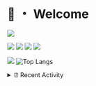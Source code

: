 # 👋 ・ Welcome
![](https://komarev.com/ghpvc/?username=Lorenzo0111)

![](https://img.shields.io/badge/Java-ED8B00?style=for-the-badge&logo=java&logoColor=white)
![](https://img.shields.io/badge/JavaScript-323330?style=for-the-badge&logo=javascript&logoColor=F7DF1E)
![](https://img.shields.io/badge/Node.js-339933?style=for-the-badge&logo=nodedotjs&logoColor=white)
![](https://img.shields.io/badge/React-20232A?style=for-the-badge&logo=react&logoColor=61DAFB)

[![](https://github-readme-stats.vercel.app/api?username=Lorenzo0111&show_icons=true&count_private=true)](https://github.com/Lorenzo0111)
![Top Langs](https://github-readme-stats.vercel.app/api/top-langs/?username=Lorenzo0111&layout=compact)

<details>
<summary>⏰ Recent Activity</summary>

<!--RECENT_ACTIVITY:start-->
1. ![comment] **Commented:** [ZombieStriker/QualityArmoryVehicles2#50](https://github.com/ZombieStriker/QualityArmoryVehicles2/issues/50#issuecomment-947852731)
2. ![comment] **Commented:** [ZombieStriker/QualityArmoryVehicles2#38](https://github.com/ZombieStriker/QualityArmoryVehicles2/issues/38#issuecomment-947852708)
3. ![issueClosed] **Issue closed:** [ZombieStriker/QualityArmoryVehicles2#40](https://github.com/ZombieStriker/QualityArmoryVehicles2/issues/40)
4. ![comment] **Commented:** [ZombieStriker/QualityArmoryVehicles2#48](https://github.com/ZombieStriker/QualityArmoryVehicles2/issues/48#issuecomment-947833182)
5. ![comment] **Commented:** [ZombieStriker/QualityArmoryVehicles2#49](https://github.com/ZombieStriker/QualityArmoryVehicles2/issues/49#issuecomment-947832109)
6. ![comment] **Commented:** [sgtcaze/NametagEdit#651](https://github.com/sgtcaze/NametagEdit/issues/651#issuecomment-946105215)
7. ![comment] **Commented:** [sgtcaze/NametagEdit#652](https://github.com/sgtcaze/NametagEdit/issues/652#issuecomment-946103751)
8. ![comment] **Commented:** [ZombieStriker/QualityArmoryVehicles2#51](https://github.com/ZombieStriker/QualityArmoryVehicles2/issues/51#issuecomment-945067152)
9. ![comment] **Commented:** [ZombieStriker/QualityArmory#186](https://github.com/ZombieStriker/QualityArmory/issues/186#issuecomment-945066957)
10. ![comment] **Commented:** [ZombieStriker/QualityArmory#185](https://github.com/ZombieStriker/QualityArmory/issues/185#issuecomment-945066846)
<!--RECENT_ACTIVITY:end-->


<!--RECENT_ACTIVITY:last_update-->
Last Updated: Thursday, October 21st, 2021, 12:44:19 AM
<!--RECENT_ACTIVITY:last_update_end-->
</details>

[issueOpened]: https://cdn.jsdelivr.net/gh/Readme-Workflows/Readme-Icons@main/icons/octicons/IssueOpenedOld.svg
[issueClosed]: https://cdn.jsdelivr.net/gh/Readme-Workflows/Readme-Icons@main/icons/octicons/IssueClosedOld.svg

[prOpened]: https://cdn.jsdelivr.net/gh/Readme-Workflows/Readme-Icons@main/icons/octicons/PullRequestOpened.svg
[prClosed]: https://cdn.jsdelivr.net/gh/Readme-Workflows/Readme-Icons@main/icons/octicons/PullRequestClosed.svg
[prMerged]: https://cdn.jsdelivr.net/gh/Readme-Workflows/Readme-Icons@main/icons/octicons/PullRequestMerged.svg

[comment]: https://cdn.jsdelivr.net/gh/Readme-Workflows/Readme-Icons@main/icons/octicons/Comment.svg

[changesRequested]: https://cdn.jsdelivr.net/gh/Readme-Workflows/Readme-Icons@main/icons/octicons/RequestedChanges.svg
[approved]: https://cdn.jsdelivr.net/gh/Readme-Workflows/Readme-Icons@main/icons/octicons/ApprovedChanges.svg

[repoCreated]: https://cdn.jsdelivr.net/gh/Readme-Workflows/Readme-Icons@main/icons/octicons/Repository.svg
[release]: https://cdn.jsdelivr.net/gh/Readme-Workflows/Readme-Icons@main/icons/octicons/Release.svg
[star]: https://cdn.jsdelivr.net/gh/Readme-Workflows/Readme-Icons@main/icons/octicons/StarredRepository.svg
[wiki]: https://cdn.jsdelivr.net/gh/Readme-Workflows/Readme-Icons@main/icons/octicons/Wiki.svg
[fork]: https://cdn.jsdelivr.net/gh/Readme-Workflows/Readme-Icons@main/icons/octicons/ForkedRepository.svg
[people]: https://cdn.jsdelivr.net/gh/Readme-Workflows/Readme-Icons@main/icons/octicons/People.svg
